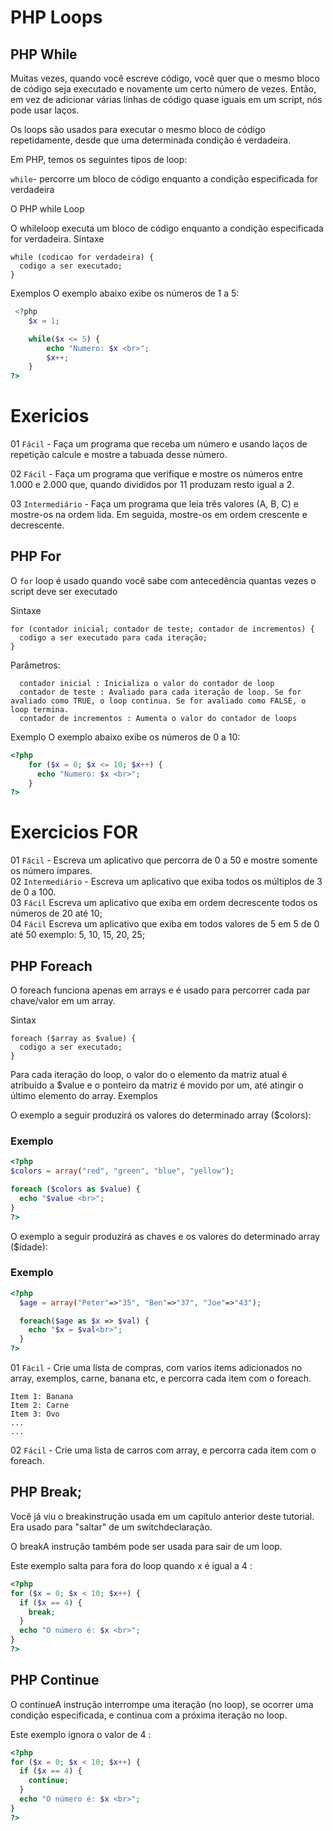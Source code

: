 # PHP Loops 

## PHP While

Muitas vezes, quando você escreve código, você quer que o mesmo bloco de código seja executado e novamente um certo número de vezes. Então, em vez de adicionar várias linhas de código quase iguais em um script, nós pode usar laços.

Os loops são usados ​​para executar o mesmo bloco de código repetidamente, desde que uma determinada condição é verdadeira.

Em PHP, temos os seguintes tipos de loop:

```while```- percorre um bloco de código enquanto a condição especificada for verdadeira </br>


O PHP while Loop

O whileloop executa um bloco de código enquanto a condição especificada for verdadeira.
Sintaxe
```
while (codicao for verdadeira) {
  codigo a ser executado;
}
```
Exemplos
O exemplo abaixo exibe os números de 1 a 5:
```php
 <?php
    $x = 1;

    while($x <= 5) {
        echo "Numero: $x <br>";
        $x++;
    }
?> 
```



# Exericios
01 ```Fácil``` - Faça um programa que receba um número e usando laços de repetição calcule e mostre a tabuada desse número.

02 ```Fácil``` - Faça um programa que verifique e mostre os números entre 1.000 e 2.000 que, quando divididos por 11 produzam resto igual a 2.

03 ```Intermediário``` - Faça um programa que leia três valores (A, B, C) e mostre-os na ordem lida.  Em seguida, mostre-os em ordem crescente e decrescente.

## PHP For

O ```for``` loop é usado quando você sabe com antecedência quantas vezes o script deve ser executado


Sintaxe
```
for (contador inicial; contador de teste; contador de incrementos) {
  codigo a ser executado para cada iteração;
}
```

Parâmetros:
```
  contador inicial : Inicializa o valor do contador de loop
  contador de teste : Avaliado para cada iteração de loop. Se for avaliado como TRUE, o loop continua. Se for avaliado como FALSE, o loop termina.
  contador de incrementos : Aumenta o valor do contador de loops
```

Exemplo
O exemplo abaixo exibe os números de 0 a 10:
```php
<?php
    for ($x = 0; $x <= 10; $x++) {
      echo "Numero: $x <br>";
    }
?>
```

# Exercicios FOR
01 ```Fácil``` - Escreva um aplicativo que percorra de 0 a 50 e mostre somente os número ímpares.</br>
02 ```Intermediário``` - Escreva um aplicativo que exiba todos os múltiplos de 3 de 0 a 100.</br>
03 ```Fácil``` Escreva um aplicativo que exiba em ordem decrescente todos os números de 20 até 10;</br>
04 ```Fácil``` Escreva um aplicativo que exiba em todos valores de 5 em 5 de 0 até 50 exemplo: 5, 10, 15, 20, 25;</br>

## PHP Foreach

O foreach funciona apenas em arrays e é usado para percorrer cada par chave/valor em um array.

Sintax
```
foreach ($array as $value) {
  codigo a ser executado;
}
```

Para cada iteração do loop, o valor do o elemento da matriz atual é atribuído a $value e o ponteiro da matriz é movido por um, até atingir o último elemento do array.
Exemplos

O exemplo a seguir produzirá os valores do determinado array ($colors):
### Exemplo
```php
<?php
$colors = array("red", "green", "blue", "yellow");

foreach ($colors as $value) {
  echo "$value <br>";
}
?>
```

O exemplo a seguir produzirá as chaves e os valores do determinado array ($idade):
### Exemplo
```php
<?php
  $age = array("Peter"=>"35", "Ben"=>"37", "Joe"=>"43");

  foreach($age as $x => $val) {
    echo "$x = $val<br>";
  }
?>
```


01 ```Fácil``` - Crie uma lista de compras, com varios items adicionados no array, exemplos, carne, banana etc, e percorra cada item com o foreach.</br>
```
Item 1: Banana
Item 2: Carne
Item 3: Ovo
...
...
```

02 ```Fácil``` - Crie uma lista de carros com array, e percorra cada item com o foreach.</br>


## PHP Break;
Você já viu o breakinstrução usada em um capítulo anterior deste tutorial. Era usado para "saltar" de um switchdeclaração.

O breakA instrução também pode ser usada para sair de um loop.

Este exemplo salta para fora do loop quando x é igual a 4 : 

```php
<?php
for ($x = 0; $x < 10; $x++) {
  if ($x == 4) {
    break;
  }
  echo "O número é: $x <br>";
}
?> 
```

## PHP Continue

O continueA instrução interrompe uma iteração (no loop), se ocorrer uma condição especificada, e continua com a próxima iteração no loop.

Este exemplo ignora o valor de 4 :

```php
<?php
for ($x = 0; $x < 10; $x++) {
  if ($x == 4) {
    continue;
  }
  echo "O número é: $x <br>";
}
?>
```
